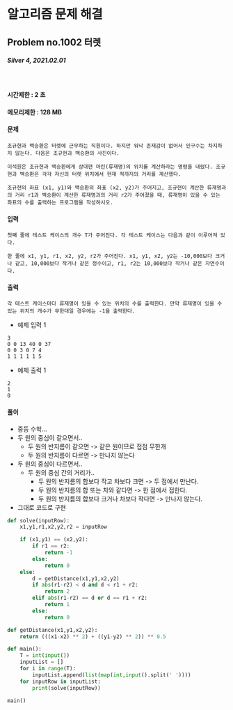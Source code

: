 # 알고리즘 문제 해결

## Problem no.1002 터렛
##### Silver 4, 2021.02.01
<br>

#### 시간제한 : 2 초
#### 메모리제한 : 128 MB
#### 문제
```
조규현과 백승환은 터렛에 근무하는 직원이다. 하지만 워낙 존재감이 없어서 인구수는 차지하지 않는다. 다음은 조규현과 백승환의 사진이다.

이석원은 조규현과 백승환에게 상대편 마린(류재명)의 위치를 계산하라는 명령을 내렸다. 조규현과 백승환은 각각 자신의 터렛 위치에서 현재 적까지의 거리를 계산했다.

조규현의 좌표 (x1, y1)와 백승환의 좌표 (x2, y2)가 주어지고, 조규현이 계산한 류재명과의 거리 r1과 백승환이 계산한 류재명과의 거리 r2가 주어졌을 때, 류재명이 있을 수 있는 좌표의 수를 출력하는 프로그램을 작성하시오.
```
#### 입력
```
첫째 줄에 테스트 케이스의 개수 T가 주어진다. 각 테스트 케이스는 다음과 같이 이루어져 있다.

한 줄에 x1, y1, r1, x2, y2, r2가 주어진다. x1, y1, x2, y2는 -10,000보다 크거나 같고, 10,000보다 작거나 같은 정수이고, r1, r2는 10,000보다 작거나 같은 자연수이다.
```

#### 출력
```
각 테스트 케이스마다 류재명이 있을 수 있는 위치의 수를 출력한다. 만약 류재명이 있을 수 있는 위치의 개수가 무한대일 경우에는 -1을 출력한다.
```

* 예제 입력 1 
```
3
0 0 13 40 0 37
0 0 3 0 7 4
1 1 1 1 1 5
```
* 예제 출력 1 
```
2
1
0
```

#### 풀이
 * 중등 수학...
 * 두 원의 중심이 같으면서..
    + 두 원의 반지름이 같으면 -> 같은 원이므로 접점 무한개
    + 두 원의 반지름이 다르면 -> 만나지 않는다
 * 두 원의 중심이 다르면서..
    + 두 원의 중심 간의 거리가..
        - 두 원의 반지름의 합보다 작고 차보다 크면 -> 두 점에서 만난다.
        - 두 원의 반지름의 합 또는 차와 같다면 -> 한 점에서 접한다.
        - 두 원의 반지름의 합보다 크거나 차보다 작다면 -> 만나지 않는다.
 * 그대로 코드로 구현
```python
def solve(inputRow):
    x1,y1,r1,x2,y2,r2 = inputRow

    if (x1,y1) == (x2,y2):
        if r1 == r2:
            return -1
        else:
            return 0
    else:
        d = getDistance(x1,y1,x2,y2)
        if abs(r1-r2) < d and d < r1 + r2:
            return 2
        elif abs(r1-r2) == d or d == r1 + r2:
            return 1
        else:
            return 0

def getDistance(x1,y1,x2,y2):
    return (((x1-x2) ** 2) + ((y1-y2) ** 2)) ** 0.5

def main():
    T = int(input())
    inputList = []
    for i in range(T):
        inputList.append(list(map(int,input().split(' '))))
    for inputRow in inputList:
        print(solve(inputRow))

main()
```